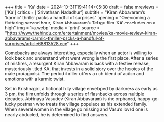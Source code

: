 +++
title = 'Ka'
date = 2024-10-31T19:41:14+05:30
draft = false
mreviews = ['Ka']
critics = ['Srivathsan Nadadhur']
subtitle = "Kiran Abbavaram’s ‘karmic’ thriller packs a handful of surprises"
opening = "Overcoming a fluttering second hour, Kiran Abbavaram’s Telugu film ‘KA’ concludes on a high"
img = 'ka.webp'
media = 'print'
source = "https://www.thehindu.com/entertainment/movies/ka-movie-review-kiran-abbavarams-karmic-thriller-packs-a-handful-of-surprises/article68813528.ece"
+++

Comebacks are always interesting, especially when an actor is willing to look back and understand what went wrong in the first place. After a series of misfires, a resurgent Kiran Abbavaram is back with a festive release, mysteriously titled KA, that invests in a solid story over the heroics of the male protagonist. The period thriller offers a rich blend of action and emotions with a karmic twist.

Set in Krishnagiri, a fictional hilly village enveloped by darkness as early as 3 pm, the film unfolds through a series of flashbacks across multiple decades. Abhinaya Vasudev (Kiran Abbavaram) is the orphaned, happy-go-lucky postman who treats the village populace as his extended family. When several women in the village go missing and Vasu’s loved one is nearly abducted, he is determined to find answers.
